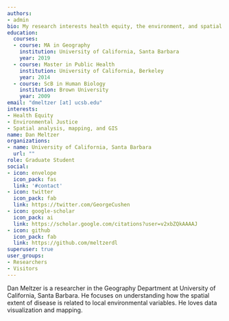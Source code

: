 ```yaml
---
authors:
- admin
bio: My research interests health equity, the environment, and spatial distribution of disease.
education:
  courses:
  - course: MA in Geography
    institution: University of California, Santa Barbara
    year: 2019
  - course: Master in Public Health
    institution: University of California, Berkeley
    year: 2014
  - course: ScB in Human Biology
    institution: Brown University
    year: 2009
email: "dmeltzer [at] ucsb.edu"
interests:
- Health Equity
- Environmental Justice
- Spatial analysis, mapping, and GIS
name: Dan Meltzer
organizations:
- name: University of California, Santa Barbara
  url: ""
role: Graduate Student
social:
- icon: envelope
  icon_pack: fas
  link: '#contact'
- icon: twitter
  icon_pack: fab
  link: https://twitter.com/GeorgeCushen
- icon: google-scholar
  icon_pack: ai
  link: https://scholar.google.com/citations?user=v2xbZQkAAAAJ
- icon: github
  icon_pack: fab
  link: https://github.com/meltzerdl
superuser: true
user_groups:
- Researchers
- Visitors
---
```


Dan Meltzer is a researcher in the Geography Department at University of California, Santa Barbara. He focuses on understanding how the spatial extent of disease is related to local environmental variables. He loves data visualization and mapping.
